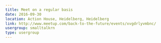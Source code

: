 ```yaml
---
title: Meet on a regular basis
date: 2016-09-30
location: Action House, Heidelberg, Heidelberg
link: http://www.meetup.com/back-to-the-future/events/xvgdrlyvmbnc/
usergroup: smalltalkrn
type: usergroup
---
```

